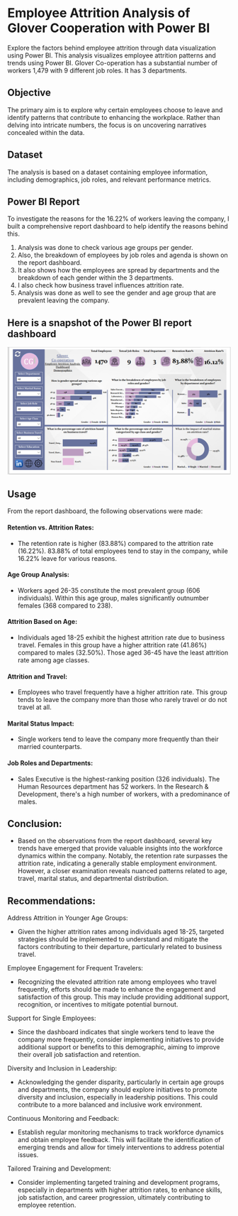 # Employee Attrition Analysis of Glover Cooperation with Power BI

Explore the factors behind employee attrition through data visualization using Power BI. This analysis visualizes employee attrition patterns and trends using Power BI. 
Glover Co-operation has a substantial number of workers 1,479 with 9 different job roles. It has 3 departments.

## Objective

The primary aim is to explore why certain employees choose to leave and identify patterns that contribute to enhancing the workplace. Rather than delving into intricate numbers, the focus is on uncovering narratives concealed within the data.

## Dataset

The analysis is based on a dataset containing employee information, including demographics, job roles, and relevant performance metrics.

## Power BI Report
To investigate the reasons for the 16.22% of workers leaving the company, I built a comprehensive report dashboard to help identify the reasons behind this. 


1. Analysis was done to check various age groups per gender.
2. Also, the breakdown of employees by job roles and agenda is shown on the report dashboard.
3. It also shows how the employees are spread by departments and the breakdown of each gender within the 3 departments.
4. I also check how business travel influences attrition rate.
5. Analysis was done as well to see the gender and age group that are prevalent leaving the company. 


## Here is a snapshot of the Power BI report dashboard
![Report Dashboard](Images/Report_Dashboard.png)

## Usage

From the report dashboard, the following observations were made:

#### Retention vs. Attrition Rates:

- The retention rate is higher (83.88%) compared to the attrition rate (16.22%).
83.88% of total employees tend to stay in the company, while 16.22% leave for various reasons.

#### Age Group Analysis:

- Workers aged 26-35 constitute the most prevalent group (606 individuals).
Within this age group, males significantly outnumber females (368 compared to 238).

#### Attrition Based on Age:

- Individuals aged 18-25 exhibit the highest attrition rate due to business travel.
Females in this group have a higher attrition rate (41.86%) compared to males (32.50%).
Those aged 36-45 have the least attrition rate among age classes.

#### Attrition and Travel:

- Employees who travel frequently have a higher attrition rate.
This group tends to leave the company more than those who rarely travel or do not travel at all.

#### Marital Status Impact:

- Single workers tend to leave the company more frequently than their married counterparts.

#### Job Roles and Departments:

- Sales Executive is the highest-ranking position (326 individuals).
The Human Resources department has 52 workers.
In the Research & Development, there's a high number of workers, with a predominance of males.


## Conclusion:
- Based on the observations from the report dashboard, several key trends have emerged that provide valuable insights into the workforce dynamics within the company. Notably, the retention rate surpasses the attrition rate, indicating a generally stable employment environment. However, a closer examination reveals nuanced patterns related to age, travel, marital status, and departmental distribution.

## Recommendations:
Address Attrition in Younger Age Groups:
- Given the higher attrition rates among individuals aged 18-25, targeted strategies should be implemented to understand and mitigate the factors contributing to their departure, particularly related to business travel.

Employee Engagement for Frequent Travelers:
- Recognizing the elevated attrition rate among employees who travel frequently, efforts should be made to enhance the engagement and satisfaction of this group. This may include providing additional support, recognition, or incentives to mitigate potential burnout.

Support for Single Employees:
- Since the dashboard indicates that single workers tend to leave the company more frequently, consider implementing initiatives to provide additional support or benefits to this demographic, aiming to improve their overall job satisfaction and retention.

Diversity and Inclusion in Leadership:
- Acknowledging the gender disparity, particularly in certain age groups and departments, the company should explore initiatives to promote diversity and inclusion, especially in leadership positions. This could contribute to a more balanced and inclusive work environment.

Continuous Monitoring and Feedback:
- Establish regular monitoring mechanisms to track workforce dynamics and obtain employee feedback. This will facilitate the identification of emerging trends and allow for timely interventions to address potential issues.

Tailored Training and Development:
- Consider implementing targeted training and development programs, especially in departments with higher attrition rates, to enhance skills, job satisfaction, and career progression, ultimately contributing to employee retention.
